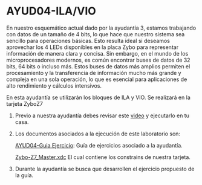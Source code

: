 # AYUD04-ILA/VIO
En nuestro esquemático actual dado por la ayudantía 3, estamos trabajando con datos de un tamaño de 4 bits, lo que hace que nuestro sistema sea sencillo para operaciones básicas. Esto resulta ideal si deseamos aprovechar los 4 LEDs disponibles en la placa Zybo para representar información de manera clara y concisa. Sin embargo, en el mundo de los microprocesadores modernos, es común encontrar buses de datos de 32 bits, 64 bits o incluso más. Estos buses de datos más amplios permiten el procesamiento y la transferencia de información mucho más grande y compleja en una sola operación, lo que es esencial para aplicaciones de alto rendimiento y cálculos intensivos.

En esta ayudantía se utilizarán los bloques de ILA y VIO. Se realizará en la tarjeta ZyboZ7


1. Previo a nuestra ayudantía debes revisar este [video](https://youtu.be/RMV4KJyFvVw) y ejecutarlo en tu casa.

2. Los documentos asociados a la ejecución de este laboratorio son:
   
      [AYUD04-Guia Ejercicio](https://github.com/IEE2463-SEP/AYUD04-ILA-VIO/blob/main/AYUD04_ILA_VIO.pdf):  Guía de ejercicios asociado a la ayudantía.
   
      [Zybo-Z7_Master.xdc](https://github.com/IEE2463-SEP/AYUD04-ILA-VIO/blob/main/Zybo-Z7-Master.xdc) El cual contiene los constrains de nuestra tarjeta.
4. Durante la ayudantía se busca que desarrollen el ejercicio propuesto de la guía.
